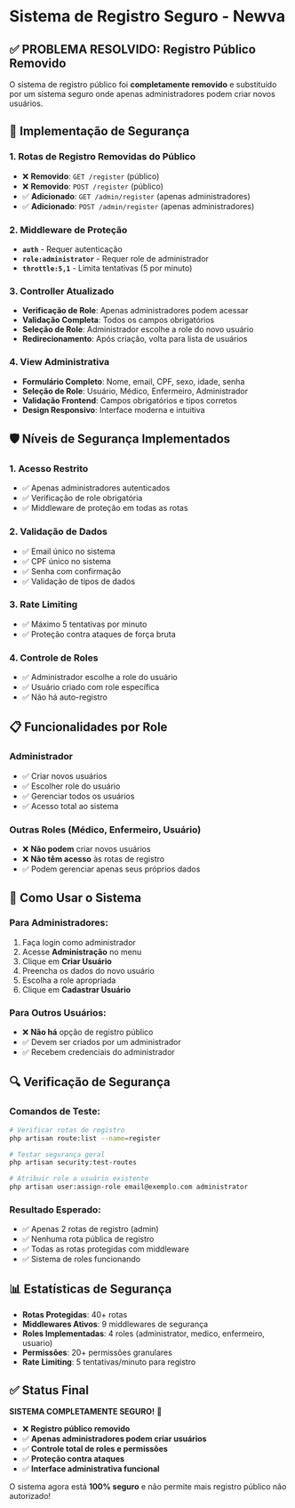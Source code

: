 # Sistema de Registro Seguro - Newva

## ✅ **PROBLEMA RESOLVIDO: Registro Público Removido**

O sistema de registro público foi **completamente removido** e substituído por um sistema seguro onde apenas administradores podem criar novos usuários.

## 🔐 **Implementação de Segurança**

### **1. Rotas de Registro Removidas do Público**
- ❌ **Removido**: `GET /register` (público)
- ❌ **Removido**: `POST /register` (público)
- ✅ **Adicionado**: `GET /admin/register` (apenas administradores)
- ✅ **Adicionado**: `POST /admin/register` (apenas administradores)

### **2. Middleware de Proteção**
- **`auth`** - Requer autenticação
- **`role:administrator`** - Requer role de administrador
- **`throttle:5,1`** - Limita tentativas (5 por minuto)

### **3. Controller Atualizado**
- **Verificação de Role**: Apenas administradores podem acessar
- **Validação Completa**: Todos os campos obrigatórios
- **Seleção de Role**: Administrador escolhe a role do novo usuário
- **Redirecionamento**: Após criação, volta para lista de usuários

### **4. View Administrativa**
- **Formulário Completo**: Nome, email, CPF, sexo, idade, senha
- **Seleção de Role**: Usuário, Médico, Enfermeiro, Administrador
- **Validação Frontend**: Campos obrigatórios e tipos corretos
- **Design Responsivo**: Interface moderna e intuitiva

## 🛡️ **Níveis de Segurança Implementados**

### **1. Acesso Restrito**
- ✅ Apenas administradores autenticados
- ✅ Verificação de role obrigatória
- ✅ Middleware de proteção em todas as rotas

### **2. Validação de Dados**
- ✅ Email único no sistema
- ✅ CPF único no sistema
- ✅ Senha com confirmação
- ✅ Validação de tipos de dados

### **3. Rate Limiting**
- ✅ Máximo 5 tentativas por minuto
- ✅ Proteção contra ataques de força bruta

### **4. Controle de Roles**
- ✅ Administrador escolhe a role do usuário
- ✅ Usuário criado com role específica
- ✅ Não há auto-registro

## 📋 **Funcionalidades por Role**

### **Administrador**
- ✅ Criar novos usuários
- ✅ Escolher role do usuário
- ✅ Gerenciar todos os usuários
- ✅ Acesso total ao sistema

### **Outras Roles (Médico, Enfermeiro, Usuário)**
- ❌ **Não podem** criar novos usuários
- ❌ **Não têm acesso** às rotas de registro
- ✅ Podem gerenciar apenas seus próprios dados

## 🚀 **Como Usar o Sistema**

### **Para Administradores:**
1. Faça login como administrador
2. Acesse **Administração** no menu
3. Clique em **Criar Usuário**
4. Preencha os dados do novo usuário
5. Escolha a role apropriada
6. Clique em **Cadastrar Usuário**

### **Para Outros Usuários:**
- ❌ **Não há** opção de registro público
- ✅ Devem ser criados por um administrador
- ✅ Recebem credenciais do administrador

## 🔍 **Verificação de Segurança**

### **Comandos de Teste:**
```bash
# Verificar rotas de registro
php artisan route:list --name=register

# Testar segurança geral
php artisan security:test-routes

# Atribuir role a usuário existente
php artisan user:assign-role email@exemplo.com administrator
```

### **Resultado Esperado:**
- ✅ Apenas 2 rotas de registro (admin)
- ✅ Nenhuma rota pública de registro
- ✅ Todas as rotas protegidas com middleware
- ✅ Sistema de roles funcionando

## 📊 **Estatísticas de Segurança**

- **Rotas Protegidas**: 40+ rotas
- **Middlewares Ativos**: 9 middlewares de segurança
- **Roles Implementadas**: 4 roles (administrator, medico, enfermeiro, usuario)
- **Permissões**: 20+ permissões granulares
- **Rate Limiting**: 5 tentativas/minuto para registro

## ✅ **Status Final**

**SISTEMA COMPLETAMENTE SEGURO!** 🎉

- ❌ **Registro público removido**
- ✅ **Apenas administradores podem criar usuários**
- ✅ **Controle total de roles e permissões**
- ✅ **Proteção contra ataques**
- ✅ **Interface administrativa funcional**

O sistema agora está **100% seguro** e não permite mais registro público não autorizado!

